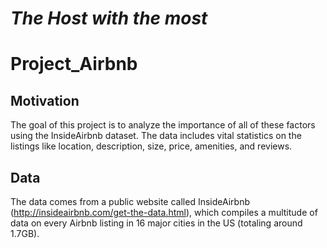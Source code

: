 # <i>The Host with the most</i>
# Project_Airbnb

## Motivation

The goal of this project is to analyze the importance of all of these factors using the InsideAirbnb dataset. The data includes vital statistics on the listings like location, description, size, price, amenities, and reviews. 

## Data
The data comes from a public website called InsideAirbnb (http://insideairbnb.com/get-the-data.html), which compiles a multitude of data on every Airbnb listing in 16 major cities in the US (totaling around 1.7GB). 

